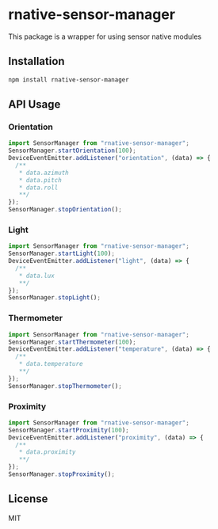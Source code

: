 # rnative-sensor-manager

This package is a wrapper for using sensor native modules

## Installation

```sh
npm install rnative-sensor-manager
```

## API Usage

### Orientation

```js
import SensorManager from "rnative-sensor-manager";
SensorManager.startOrientation(100);
DeviceEventEmitter.addListener("orientation", (data) => {
  /**
   * data.azimuth
   * data.pitch
   * data.roll
   **/
});
SensorManager.stopOrientation();
```

### Light

```js
import SensorManager from "rnative-sensor-manager";
SensorManager.startLight(100);
DeviceEventEmitter.addListener("light", (data) => {
  /**
   * data.lux
   **/
});
SensorManager.stopLight();
```

### Thermometer

```js
import SensorManager from "rnative-sensor-manager";
SensorManager.startThermometer(100);
DeviceEventEmitter.addListener("temperature", (data) => {
  /**
   * data.temperature
   **/
});
SensorManager.stopThermometer();
```

### Proximity

```js
import SensorManager from "rnative-sensor-manager";
SensorManager.startProximity(100);
DeviceEventEmitter.addListener("proximity", (data) => {
  /**
   * data.proximity
   **/
});
SensorManager.stopProximity();
```

## License

MIT
